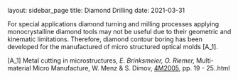 layout: sidebar_page
title: Diamond Drilling
date: 2021-03-31

For special applications diamond turning and milling processes applying monocrystalline diamond tools may not be useful due to their geometric and kinematic limitations. Therefore, diamond contour boring has been developed for the manufactured of micro structured optical molds [A_1].

[A_1]      Metal cutting in microstructures, *E. Brinksmeier, O. Riemer,* Multi-material Micro Manufacture, W. Menz & S. Dimov, [4M2005,](/contents/4M-conference-series.html) pp. 19 - 25..html